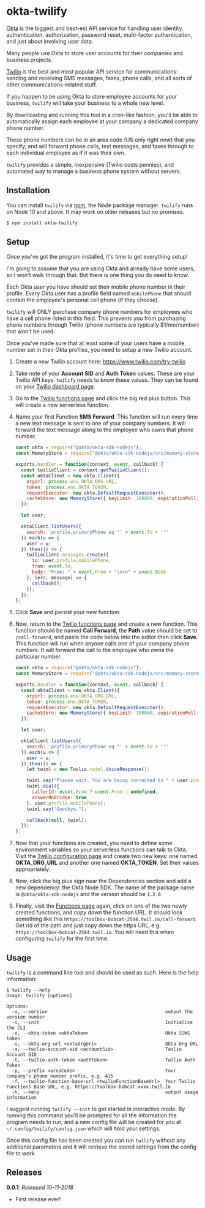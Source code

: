 # okta-twilify

[Okta](https://developer.okta.com) is the biggest and best-est API service for handling user identity,
authentication, authorization, password reset, multi-factor authentication, and
just about involving user data.

Many people use Okta to store user accounts for their companies and business
projects.

[Twilio](https://www.twilio.com) is the best and most popular API service for
communications: sending and receiving SMS messages, faxes, phone calls, and all
sorts of other communications-related stuff.

If you happen to be using Okta to store employee accounts for your business,
`twilify` will take your business to a whole new level.

By downloading and running this tool in a cron-like fashion, you'll be able to
automatically assign each employee at your company a dedicated company phone
number.

These phone numbers can be in an area code (US only right now) that you specify,
and will forward phone calls, text messages, and faxes through to each
individual employee as if it was their own.

`twilify`  provides a simple, inexpensive (Twilio costs pennies), and automated way
to manage a business phone system without servers.

## Installation

You can install `twilify` via [npm](https://www.npmjs.com/), the Node package
manager. `twilify` runs on Node 10 and above. It may work on older releases but
no promises.

```bash
$ npm install okta-twilify
```

## Setup

Once you've got the program installed, it's time to get everything setup!

I'm going to assume that you are using Okta and already have some users, so I
won't walk through that. But there is one thing you do need to know.

Each Okta user you have should set their mobile phone number in their profile.
Every Okta user has a profile field named `mobilePhone` that should contain the
employee's personal cell phone (if they choose).

`twilify` will ONLY purchase company phone numbers for employees who have a cell
phone listed in this field. This prevents you from purchasing phone numbers
through Twilio (phone numbers are typically $1/mo/number) that won't be used.

Once you've made sure that at least some of your users have a mobile number set
in their Okta profiles, you need to setup a new Twilio account.

1. Create a new Twilio account here: https://www.twilio.com/try-twilio
2. Take note of your **Account SID** and **Auth Token** values. These are your
   Twilio API keys. `twilify` needs to know these values. They can be found on
   your [Twilio dashboard page](https://www.twilio.com/console).
3. Go to the [Twilio functions page](https://www.twilio.com/console/runtime/functions/manage)
   and click the big red plus button. This will create a new serverless function.
4. Name your first Function **SMS Forward**. This function will run every time a
   new text message is sent to one of your company numbers. It will forward the
   text message along to the employee who owns that phone number.

   ```javascript
   const okta = require("@okta/okta-sdk-nodejs");
   const MemoryStore = require("@okta/okta-sdk-nodejs/src/memory-store");

   exports.handler = function(context, event, callback) {
     const twilioClient = context.getTwilioClient();
     const oktaClient = new okta.Client({
       orgUrl: process.env.OKTA_ORG_URL,
       token: process.env.OKTA_TOKEN,
       requestExecutor: new okta.DefaultRequestExecutor(),
       cacheStore: new MemoryStore({ keyLimit: 100000, expirationPoll: null })
     });

     let user;

     oktaClient.listUsers({
       search: 'profile.primaryPhone eq "' + event.To + '"'
     }).each(u => {
       user = u;
     }).then(() => {
       twilioClient.messages.create({
         to: user.profile.mobilePhone,
         from: event.To,
         body: "From: " + event.From + "\n\n" + event.Body
       }, (err, message) => {
         callback();
       });
     });
   };
   ```
5. Click **Save** and persist your new function.
6. Now, return to the [Twilio functions
   page](https://www.twilio.com/console/runtime/functions/manage) and create a
   new function. This function should be named **Call Forward**, the **Path**
   value should be set to `/call-forward`, and paste the code below into the
   editor then click **Save**. This function will run when anyone calls one of
   your company phone numbers. It will forward the call to the employee who owns
   the particular number.

   ```javascript
   const okta = require("@okta/okta-sdk-nodejs");
   const MemoryStore = require("@okta/okta-sdk-nodejs/src/memory-store");

   exports.handler = function(context, event, callback) {
     const oktaClient = new okta.Client({
       orgUrl: process.env.OKTA_ORG_URL,
       token: process.env.OKTA_TOKEN,
       requestExecutor: new okta.DefaultRequestExecutor(),
       cacheStore: new MemoryStore({ keyLimit: 100000, expirationPoll: null })
     });

     let user;

     oktaClient.listUsers({
       search: 'profile.primaryPhone eq "' + event.To + '"'
     }).each(u => {
       user = u;
     }).then(() => {
       let twiml = new Twilio.twiml.VoiceResponse();

       twiml.say("Please wait. You are being connected to " + user.profile.firstName + ".");
       twiml.dial({
         callerId: event.From ? event.From : undefined,
         answerOnBridge: true
       }, user.profile.mobilePhone);
       twiml.say("Goodbye.");

       callback(null, twiml);
     });
   };
   ```
7. Now that your functions are created, you need to define some environment
   variables so your serverless functions can talk to Okta. Visit the
   [Twilio configuration page](https://www.twilio.com/console/runtime/functions/configure)
   and create two new keys: one named **OKTA_ORG_URL** and another one named
   **OKTA_TOKEN**. Set their values appropriately.
8. Now, click the big plus sign near the Dependencies section and add a new
   dependency: the Okta Node SDK. The name of the package name is
   `@okta/okta-sdk-nodejs` and the version should be `1.2.0`.
9. Finally, visit the [Functions
   page](https://www.twilio.com/console/runtime/functions/manage) again, click
   on one of the two newly created functions, and copy down the function URL. It
   should look something like this
   `https://toolbox-bobcat-2584.twil.io/call-forward`. Get rid of the path and
   just copy down the https URL, e.g. `https://toolbox-bobcat-2584.twil.io`. You
   will need this when configuring `twilify` for the first time.

## Usage

`twilify` is a command line tool and should be used as such. Here is the help
information:

```console
$ twilify --help
Usage: twilify [options]

Options:
  -v, --version                                           output the version number
  -i, --init                                              Initialize the CLI
  -o, --okta-token <oktaToken>                            Okta SSWS token
  -u, --okta-org-url <oktaOrgUrl>                         Okta Org URL
  -s, --twilio-account-sid <accountSid>                   Twilio Account SID
  -t, --twilio-auth-token <authToken>                     Twilio Auth Token
  -p, --prefix <areaCode>                                 Your company's phone number prefix, e.g. 415
  -f, --twilio-function-base-url <twilioFunctionBaseUrl>  Your Twilio Functions Base URL, e.g. https://toolbox-bobcat-xxxx.twil.io
  -h, --help                                              output usage information
```

I suggest running `twilify --init` to get started in interactive mode. By
running this command you'll be prompted for all the information the program
needs to run, and a new config file will be created for you at
`~/.config/twilify/config.json` which will hold your settings.

Once this config file has been created you can run `twilify` without any
additional parameters and it will retrieve the stored settings from the config
file to work.

## Releases

**0.0.1**: *Released 10-11-2018*

- First release ever!
